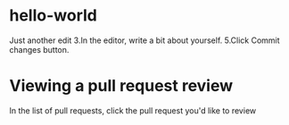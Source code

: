# hello-world
Just another edit
3.In the editor, write a bit about yourself.
5.Click Commit changes button.

# Viewing a pull request review
In the list of pull requests, click the pull request you'd like to review
